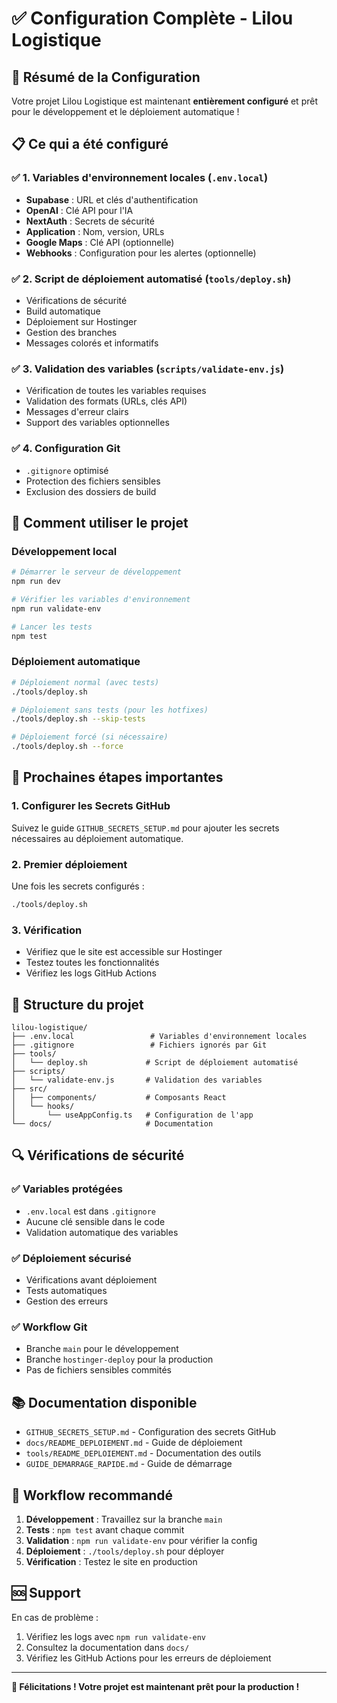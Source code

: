 # ✅ Configuration Complète - Lilou Logistique

## 🎉 Résumé de la Configuration

Votre projet Lilou Logistique est maintenant **entièrement configuré** et prêt pour le développement et le déploiement automatique !

## 📋 Ce qui a été configuré

### ✅ 1. Variables d'environnement locales (`.env.local`)
- **Supabase** : URL et clés d'authentification
- **OpenAI** : Clé API pour l'IA
- **NextAuth** : Secrets de sécurité
- **Application** : Nom, version, URLs
- **Google Maps** : Clé API (optionnelle)
- **Webhooks** : Configuration pour les alertes (optionnelle)

### ✅ 2. Script de déploiement automatisé (`tools/deploy.sh`)
- Vérifications de sécurité
- Build automatique
- Déploiement sur Hostinger
- Gestion des branches
- Messages colorés et informatifs

### ✅ 3. Validation des variables (`scripts/validate-env.js`)
- Vérification de toutes les variables requises
- Validation des formats (URLs, clés API)
- Messages d'erreur clairs
- Support des variables optionnelles

### ✅ 4. Configuration Git
- `.gitignore` optimisé
- Protection des fichiers sensibles
- Exclusion des dossiers de build

## 🚀 Comment utiliser le projet

### Développement local
```bash
# Démarrer le serveur de développement
npm run dev

# Vérifier les variables d'environnement
npm run validate-env

# Lancer les tests
npm test
```

### Déploiement automatique
```bash
# Déploiement normal (avec tests)
./tools/deploy.sh

# Déploiement sans tests (pour les hotfixes)
./tools/deploy.sh --skip-tests

# Déploiement forcé (si nécessaire)
./tools/deploy.sh --force
```

## 🔐 Prochaines étapes importantes

### 1. Configurer les Secrets GitHub
Suivez le guide `GITHUB_SECRETS_SETUP.md` pour ajouter les secrets nécessaires au déploiement automatique.

### 2. Premier déploiement
Une fois les secrets configurés :
```bash
./tools/deploy.sh
```

### 3. Vérification
- Vérifiez que le site est accessible sur Hostinger
- Testez toutes les fonctionnalités
- Vérifiez les logs GitHub Actions

## 📁 Structure du projet

```
lilou-logistique/
├── .env.local                 # Variables d'environnement locales
├── .gitignore                 # Fichiers ignorés par Git
├── tools/
│   └── deploy.sh             # Script de déploiement automatisé
├── scripts/
│   └── validate-env.js       # Validation des variables
├── src/
│   ├── components/           # Composants React
│   └── hooks/
│       └── useAppConfig.ts   # Configuration de l'app
└── docs/                     # Documentation
```

## 🔍 Vérifications de sécurité

### ✅ Variables protégées
- `.env.local` est dans `.gitignore`
- Aucune clé sensible dans le code
- Validation automatique des variables

### ✅ Déploiement sécurisé
- Vérifications avant déploiement
- Tests automatiques
- Gestion des erreurs

### ✅ Workflow Git
- Branche `main` pour le développement
- Branche `hostinger-deploy` pour la production
- Pas de fichiers sensibles commités

## 📚 Documentation disponible

- `GITHUB_SECRETS_SETUP.md` - Configuration des secrets GitHub
- `docs/README_DEPLOIEMENT.md` - Guide de déploiement
- `tools/README_DEPLOIEMENT.md` - Documentation des outils
- `GUIDE_DEMARRAGE_RAPIDE.md` - Guide de démarrage

## 🎯 Workflow recommandé

1. **Développement** : Travaillez sur la branche `main`
2. **Tests** : `npm test` avant chaque commit
3. **Validation** : `npm run validate-env` pour vérifier la config
4. **Déploiement** : `./tools/deploy.sh` pour déployer
5. **Vérification** : Testez le site en production

## 🆘 Support

En cas de problème :
1. Vérifiez les logs avec `npm run validate-env`
2. Consultez la documentation dans `docs/`
3. Vérifiez les GitHub Actions pour les erreurs de déploiement

---

**🎉 Félicitations ! Votre projet est maintenant prêt pour la production !** 